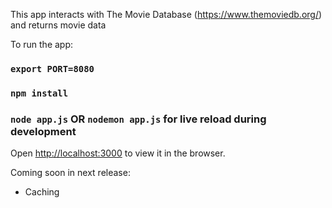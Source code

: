 This app interacts with The Movie Database (https://www.themoviedb.org/) and returns movie data

To run the app:
### `export PORT=8080`
### `npm install`
### `node app.js` OR `nodemon app.js` for live reload during development

Open [http://localhost:3000](http://localhost:3000) to view it in the browser.

Coming soon in next release:
- Caching
